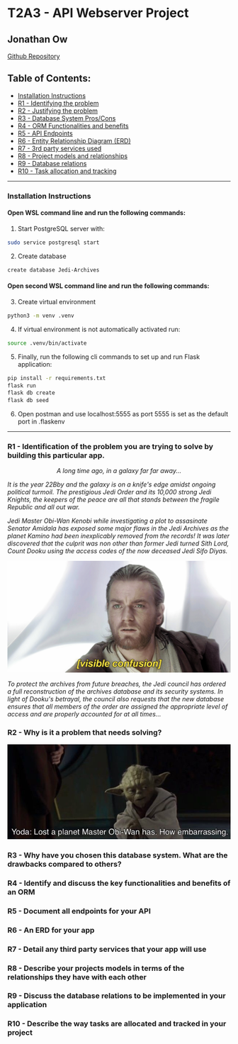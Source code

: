 # T2A3 - API Webserver Project
## Jonathan Ow 

[Github Repository](https://github.com/Jow17/API-Webserver-Jedi-Archives)

## Table of Contents:
-  [Installation Instructions](#installation-instructions)
- [R1 - Identifying the problem](#r1---identification-of-the-problem-you-are-trying-to-solve-by-building-this-particular-app)
- [R2 - Justifying the problem](#r2---why-is-it-a-problem-that-needs-solving)
- [R3 - Database System Pros/Cons](#r3---why-have-you-chosen-this-database-system-what-are-the-drawbacks-compared-to-others)
- [R4 - ORM Functionalities and benefits](#r4---identify-and-discuss-the-key-functionalities-and-benefits-of-an-orm)
- [R5 - API Endpoints](#r5---document-all-endpoints-for-your-api)
- [R6 - Entity Relationship Diagram (ERD)](#r6---an-erd-for-your-app)
- [R7 - 3rd party services used](#r7---detail-any-third-party-services-that-your-app-will-use)
- [R8 - Project models and relationships](#r8---describe-your-projects-models-in-terms-of-the-relationships-they-have-with-each-other)
- [R9 - Database relations](#r9---discuss-the-database-relations-to-be-implemented-in-your-application)
- [R10 - Task allocation and tracking](#r10---describe-the-way-tasks-are-allocated-and-tracked-in-your-project)

---
### **Installation Instructions**

#### **Open WSL command line and run the following commands:**
1. Start PostgreSQL server with:
```sh
sudo service postgresql start
```
2. Create database
```sh
create database Jedi-Archives
```
#### **Open second WSL command line and run the following commands:**
3. Create virtual environment
```sh
python3 -m venv .venv
```
4. If virtual environment is not automatically activated run:
```sh
source .venv/bin/activate
```
5. Finally, run the following cli commands to set up and run Flask application:
```sh
pip install -r requirements.txt
flask run
flask db create
flask db seed
```
6. Open postman and use localhost:5555 as port 5555 is set as the default port in .flaskenv

---
### **R1 - Identification of the problem you are trying to solve by building this particular app.**

<p align="center"><em>A long time ago, in a galaxy far far away...<br>

It is the year 22Bby and the galaxy is on a knife's edge amidst ongoing political turmoil. The prestigious Jedi Order and its 10,000 strong Jedi Knights, the keepers of the peace are all that stands between the fragile Republic and all out war. <br>

Jedi Master Obi-Wan Kenobi while investigating a plot to assasinate Senator Amidala has exposed some major flaws in the Jedi Archives as the planet Kamino had been inexplicably removed from the records! It was later discovered that the culprit was non other than former Jedi turned Sith Lord, Count Dooku using the access codes of the now deceased Jedi Sifo Diyas. <br>

![Visble Confusion](docs/visible_confusion.jpg)


To protect the archives from future breaches, the Jedi council has ordered a full reconstruction of the archives database and its security systems. In light of Dooku's betrayal, the council also requests that the new database ensures that all members of the order are assigned the appropriate level of access and are properly accounted for at all times...
</em>

### **R2 - Why is it a problem that needs solving?**

![Yoda meme](docs/Yoda_meme.jpg)





### **R3 - Why have you chosen this database system. What are the drawbacks compared to others?**

### **R4 - Identify and discuss the key functionalities and benefits of an ORM**

### **R5 - Document all endpoints for your API**

### **R6 - An ERD for your app**

### **R7 - Detail any third party services that your app will use**

### **R8 - Describe your projects models in terms of the relationships they have with each other**

### **R9 - Discuss the database relations to be implemented in your application**

### **R10 - Describe the way tasks are allocated and tracked in your project**